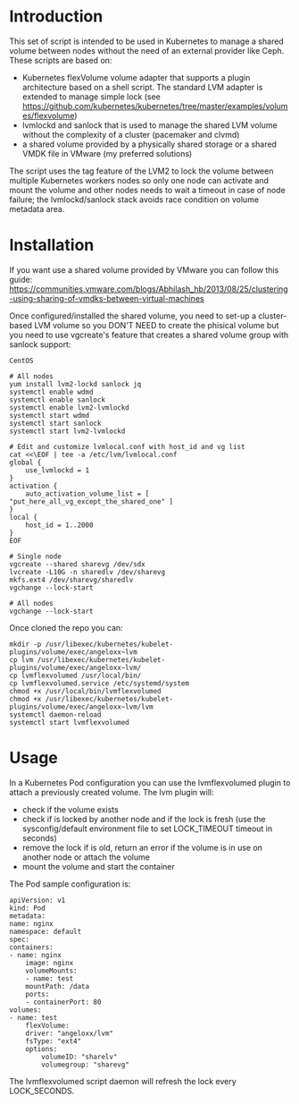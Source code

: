# Introduction

This set of script is intended to be used in Kubernetes to manage a shared volume between nodes without the need of an external provider like Ceph. These scripts are based on:
- Kubernetes flexVolume volume adapter that supports a plugin architecture based on a shell script. The standard LVM adapter is extended to manage simple lock (see https://github.com/kubernetes/kubernetes/tree/master/examples/volumes/flexvolume)
- lvmlockd and sanlock that is used to manage the shared LVM volume without the complexity of a cluster (pacemaker and clvmd)
- a shared volume provided by a physically shared storage or a shared VMDK file in VMware (my preferred solutions)

The script uses the tag feature of the LVM2 to lock the volume between multiple Kubernetes workers nodes so only one node can activate and mount the volume and other nodes needs to wait a timeout in case of node failure; the lvmlockd/sanlock stack avoids race condition on volume metadata area.

# Installation

If you want use a shared volume provided by VMware you can follow this guide:
https://communities.vmware.com/blogs/Abhilash_hb/2013/08/25/clustering-using-sharing-of-vmdks-between-virtual-machines

Once configured/installed the shared volume, you need to set-up a cluster-based LVM volume so you DON'T NEED to create the phisical volume but you need to use vgcreate's feature that creates a shared volume group with sanlock support:

    CentOS

    # All nodes
    yum install lvm2-lockd sanlock jq
    systemctl enable wdmd
    systemctl enable sanlock
    systemctl enable lvm2-lvmlockd
    systemctl start wdmd
    systemctl start sanlock
    systemctl start lvm2-lvmlockd

    # Edit and customize lvmlocal.conf with host_id and vg list
    cat <<\EOF | tee -a /etc/lvm/lvmlocal.conf
    global {
        use_lvmlockd = 1
    }
    activation {
        auto_activation_volume_list = [ "put_here_all_vg_except_the_shared_one" ]
    }
    local {
        host_id = 1..2000
    }
    EOF

    # Single node
    vgcreate --shared sharevg /dev/sdx
    lvcreate -L10G -n sharedlv /dev/sharevg
    mkfs.ext4 /dev/sharevg/sharedlv
    vgchange --lock-start

    # All nodes
    vgchange --lock-start


Once cloned the repo you can:

    mkdir -p /usr/libexec/kubernetes/kubelet-plugins/volume/exec/angeloxx~lvm
    cp lvm /usr/libexec/kubernetes/kubelet-plugins/volume/exec/angeloxx~lvm/
    cp lvmflexvolumed /usr/local/bin/
    cp lvmflexvolumed.service /etc/systemd/system
    chmod +x /usr/local/bin/lvmflexvolumed
    chmod +x /usr/libexec/kubernetes/kubelet-plugins/volume/exec/angeloxx~lvm/lvm
    systemctl daemon-reload
    systemctl start lvmflexvolumed

# Usage

In a Kubernetes Pod configuration you can use the lvmflexvolumed plugin to attach a previously created volume. The lvm plugin will:
- check if the volume exists
- check if is locked by another node and if the lock is fresh (use the sysconfig/default environment file to set LOCK_TIMEOUT timeout in seconds)
- remove the lock if is old, return an error if the volume is in use on another node or attach the volume
- mount the volume and start the container

The Pod sample configuration is:

    apiVersion: v1
    kind: Pod
    metadata:
    name: nginx
    namespace: default
    spec:
    containers:
    - name: nginx
        image: nginx
        volumeMounts:
        - name: test
        mountPath: /data
        ports:
        - containerPort: 80
    volumes:
    - name: test
        flexVolume:
        driver: "angeloxx/lvm"
        fsType: "ext4"
        options:
            volumeID: "sharelv"
            volumegroup: "sharevg"


The lvmflexvolumed script daemon will refresh the lock every LOCK_SECONDS.
